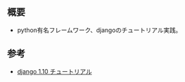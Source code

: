 ## 概要
* python有名フレームワーク、djangoのチュートリアル実践。

## 参考
* [django 1.10 チュートリアル](https://docs.djangoproject.com/ja/1.10/intro/)



